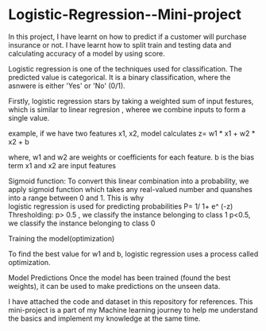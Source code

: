 # Logistic-Regression--Mini-project

In this project, I have learnt on how to predict if a customer will purchase insurance or not. I have learnt how to split train and testing data and calculating accuracy of a model by using score.

Logistic regression is one of the techniques used for classification. The predicted value is categorical. It is a binary classification, where the asnwere is either 'Yes' or 'No' (0/1). 

Firstly, logistic regression stars by taking a weighted sum of input festures, which is similar to linear regresion , wheree we combine inputs to form a single value. 

example, if we have two features x1, x2, model calculates
  z= w1 * x1 + w2 * x2 + b

  where, w1 and w2 are weights or coefficients for each feature.
  b is the bias term 
  x1 and x2 are input features

Sigmoid function: 
  To convert this linear combination into a probability, we apply sigmoid function which   takes any real-valued number and quanshes into a range between 0 and 1. This is why   
  logistic regression is used for predicting probabilities
  P= 1/ 1+ e^ (-z) 
Thresholding:
   p> 0.5 , we classify the instance belonging to class 1
   p<0.5, we classify the instance belonging to class 0

Training the model(optimization)

  To find the best value for w1 and b, logistic regression uses a process called       
  optimization. 

Model Predictions
  Once the model has been trained (found the best weights), it can be used to make 
  predictions on the unseen data. 

I have attached the code and dataset in this repository for references. This mini-project is a part of my Machine learning journey to help me understand the basics and implement my knowledge at the same time.
